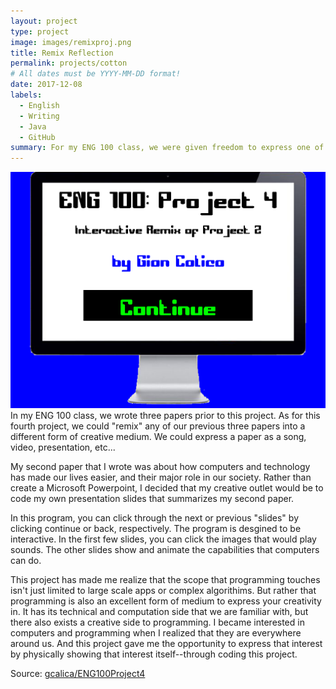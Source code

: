 ```yaml
---
layout: project
type: project
image: images/remixproj.png
title: Remix Reflection
permalink: projects/cotton
# All dates must be YYYY-MM-DD format!
date: 2017-12-08
labels:
  - English
  - Writing
  - Java
  - GitHub
summary: For my ENG 100 class, we were given freedom to express one of our research papers into a different creative medium. I chose to express my English paper as a program. 
---
```


<img class="ui large right circular floated image" src="../images/remixproj.png">
In my ENG 100 class, we wrote three papers prior to this project. As for this fourth project, we could "remix" any of our previous three
papers into a different form of creative medium. We could express a paper as a song, video, presentation, etc... 

My second paper that I wrote was about how computers and technology has made our lives easier, and their major role in our society. Rather than create a Microsoft Powerpoint, I decided that my creative outlet would be to code my own presentation slides that summarizes my second paper. 

In this program, you can click through the next or previous "slides" by clicking continue or back, respectively. The program is desgined to be interactive. In the first few slides, you can click the images that would play sounds. The other slides show and animate the capabilities that computers can do. 

This project has made me realize that the scope that programming touches isn't just limited to large scale apps or complex algorithims. But rather that programming is also an excellent form of medium to express your creativity in. It has its technical and computation side that we are familiar with, but there also exists a creative side to programming. I became interested in computers and programming when I realized that they are everywhere around us. And this project gave me the opportunity to express that interest by physically showing that interest itself--through coding this project.

Source: <a href="https://github.com/gcalica/ENG100Project4"><i class="large github icon"></i>gcalica/ENG100Project4</a>

